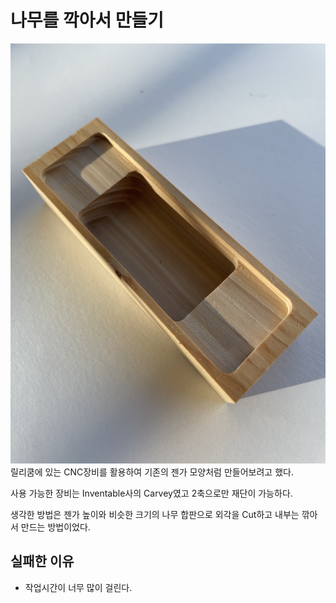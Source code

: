 # 나무를 깍아서 만들기 
![img](/CNC/나무cnc.jpeg)
릴리쿰에 있는 CNC장비를 활용하여 기존의 젠가 모양처럼 만들어보려고 했다. 

사용 가능한 장비는 Inventable사의 Carvey였고 2축으로만 재단이 가능하다. 

생각한 방법은 젠가 높이와 비슷한 크기의 나무 합판으로 외각을 Cut하고 내부는 깎아서 만드는 방법이었다. 

## 실패한 이유 
- 작업시간이 너무 많이 걸린다. 
